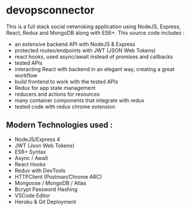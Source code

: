 # devopsconnector

This is a full stack social netwroking application using NodeJS, Express, React, Redux and MongoDB along with ES6+. This source code includes :

- an extensive backend API with NodeJS & Express
- protected routes/endpoints with JWT (JSON Web Tokens)
- react hooks, used async/await instead of promises and callbacks
- tested APIs
- interacting React with backend in an elegant way, creating a great workflow
- build frontend to work with the tested APIs
- Redux for app state management
- reducers and actions for resources
- many container components that integrate with redux
- tested code with redux chrome extension

## Modern Technologies used :

- NodeJS/Express 4
- JWT (Json Web Tokens)
- ES6+ Syntax
- Async / Await
- React Hooks
- Redux with DevTools
- HTTPClient (Postman/Chrome ARC)
- Mongoose / MongoDB / Atlas
- Bcrypt Password Hashing
- VSCode Editor
- Heroku & Git Deployment
